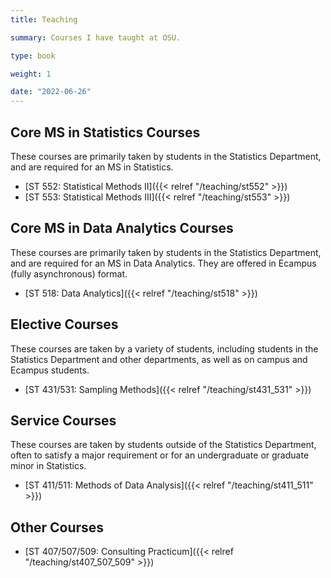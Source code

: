```yaml
---
title: Teaching

summary: Courses I have taught at OSU.

type: book

weight: 1

date: "2022-06-26"
---
```


## Core MS in Statistics Courses

These courses are primarily taken by students in the Statistics Department, and are required for an MS in Statistics.

- [ST 552: Statistical Methods II]({{< relref "/teaching/st552" >}})
- [ST 553: Statistical Methods III]({{< relref "/teaching/st553" >}})

## Core MS in Data Analytics Courses

These courses are primarily taken by students in the Statistics Department, and are required for an MS in Data Analytics. They are offered in Ecampus (fully asynchronous) format.

- [ST 518: Data Analytics]({{< relref "/teaching/st518" >}})

## Elective Courses

These courses are taken by a variety of students, including students in the Statistics Department and other departments, as well as on campus and Ecampus students.

- [ST 431/531: Sampling Methods]({{< relref "/teaching/st431_531" >}})

## Service Courses

These courses are taken by students outside of the Statistics Department, often to satisfy a major requirement or for an undergraduate or graduate minor in Statistics.

- [ST 411/511: Methods of Data Analysis]({{< relref "/teaching/st411_511" >}})

## Other Courses

- [ST 407/507/509: Consulting Practicum]({{< relref "/teaching/st407_507_509" >}})
